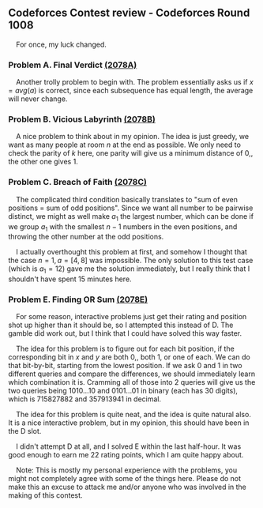 ## Codeforces Contest review - Codeforces Round 1008

&nbsp;&nbsp;&nbsp;&nbsp;For once, my luck changed.

### Problem A. Final Verdict [(2078A)](https://codeforces.com/contest/2078/problem/A)
&nbsp;&nbsp;&nbsp;&nbsp;Another trolly problem to begin with. The problem essentially asks us if $x = avg(a)$ is correct, since each subsequence has equal length, the average will never change.

### Problem B. Vicious Labyrinth [(2078B)](https://codeforces.com/contest/2078/problem/B)

&nbsp;&nbsp;&nbsp;&nbsp;A nice problem to think about in my opinion. The idea is just greedy, we want as many people at room $n$ at the end as possible. We only need to check the parity of $k$ here, one parity will give us a minimum distance of $0,$, the other one gives $1.$

### Problem C. Breach of Faith [(2078C)](https://codeforces.com/contest/2078/problem/C)

&nbsp;&nbsp;&nbsp;&nbsp;The complicated third condition basically translates to "sum of even positions = sum of odd positions". Since we want all number to be pairwise distinct, we might as well make $a_1$ the largest number, which can be done if we group $a_1$ with the smallest $n-1$ numbers in the even positions, and throwing the other number at the odd positions.

&nbsp;&nbsp;&nbsp;&nbsp;I actually overthought this problem at first, and somehow I thought that the case $n = 1, a = [4, 8]$ was impossible. The only solution to this test case (which is $a_1 = 12$) gave me the solution immediately, but I really think that I shouldn't have spent $15$ minutes here.

### Problem E. Finding OR Sum [(2078E)](https://codeforces.com/contest/2078/problem/E)
&nbsp;&nbsp;&nbsp;&nbsp;For some reason, interactive problems just get their rating and position shot up higher than it should be, so I attempted this instead of D. The gamble did work out, but I think that I could have solved this way faster.

&nbsp;&nbsp;&nbsp;&nbsp;The idea for this problem is to figure out for each bit position, if the corresponding bit in $x$ and $y$ are both $0,$, both $1,$ or one of each. We can do that bit-by-bit, starting from the lowest position. If we ask $0$ and $1$ in two different queries and compare the differences, we should immediately learn which combination it is. Cramming all of those into $2$ queries will give us the two queries being $1010...10$ and $0101...01$ in binary (each has $30$ digits), which is $715827882$ and $357913941$ in decimal.

&nbsp;&nbsp;&nbsp;&nbsp;The idea for this problem is quite neat, and the idea is quite natural also. It is a nice interactive problem, but in my opinion, this should have been in the D slot.

&nbsp;&nbsp;&nbsp;&nbsp;I didn't attempt D at all, and I solved E within the last half-hour. It was good enough to earn me $22$ rating points, which I am quite happy about.

&nbsp;&nbsp;&nbsp;&nbsp;Note: This is mostly my personal experience with the problems, you might not completely agree with some of the things here. Please do not make this an excuse to attack me and/or anyone who was involved in the making of this contest.

